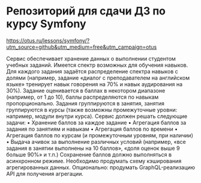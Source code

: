 # Репозиторий для сдачи ДЗ по курсу Symfony

https://otus.ru/lessons/symfony/?utm_source=github&utm_medium=free&utm_campaign=otus

Сервис обеспечивает хранение данных о выполнении студентом учебных заданий.
Имеется спектр возможных для обучения навыков.
Для каждого задания задаётся распределение спектра навыков с долями (например, задание «диалог с преподавателем на английском языке» тренирует навык говорения на 70% и навык аудирования на 30%).
Задание оценивается в баллах в некотором диапазоне (например, от 1 до 10), баллы распределяются по навыкам пропорционально.
Задания группируются в занятия, занятия группируются в курсы (также возможны промежуточные уровни: например, модули внутри курса).
Сервис должен решать следующие задачи:
• Хранение баллов за каждое задание
• Агрегация баллов за задания по занятиям и навыкам
• Агрегация баллов по времени
• Агрегация баллов по курсам (и промежуточным уровням, при наличии)
• Выдача ачивок за выполнение различных условий (например, «все задания в занятии выполнены на 10 баллов», «доля оценок выше 9 больше 90%» и т.п.)
Сохранение баллов должно выполняться в асинхронном режиме. Необходимо продумать схему кэширования агрегированных данных.
Опционально: продумать GraphQL-реализацию API для получения агрегации.

